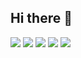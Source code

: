## Hi there 👋

<!--
**tskxz/tskxz** is a ✨ _special_ ✨ repository because its `README.md` (this file) appears on your GitHub profile.

Here are some ideas to get you started:

- 🔭 I’m currently working on ...
- 🌱 I’m currently learning ...
- 👯 I’m looking to collaborate on ...
- 🤔 I’m looking for help with ...
- 💬 Ask me about ...
- 📫 How to reach me: ...
- 😄 Pronouns: ...
- ⚡ Fun fact: ...
-->
![](http://github-profile-summary-cards.vercel.app/api/cards/profile-details?username=tskxz&theme=github_dark)
![](http://github-profile-summary-cards.vercel.app/api/cards/repos-per-language?username=tskxz&theme=github_dark)
![](http://github-profile-summary-cards.vercel.app/api/cards/most-commit-language?username=tskxz&theme=github_dark)
![](http://github-profile-summary-cards.vercel.app/api/cards/stats?username=tskxz&theme=github_dark)
![](http://github-profile-summary-cards.vercel.app/api/cards/productive-time?username=tskxz&theme=github_dark&utcOffset=8)

